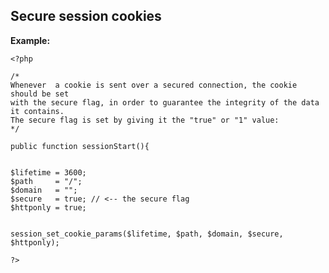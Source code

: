 
Secure session cookies
-------

**Example:**


    <?php

	/*
	Whenever  a cookie is sent over a secured connection, the cookie should be set
	with the secure flag, in order to guarantee the integrity of the data it contains.
	The secure flag is set by giving it the "true" or "1" value:
	*/

	public function sessionStart(){


	$lifetime = 3600;
	$path     = "/";
	$domain   = "";
	$secure   = true; // <-- the secure flag
	$httponly = true; 


	session_set_cookie_params($lifetime, $path, $domain, $secure, $httponly);

	?>


	
